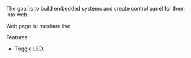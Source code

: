 The goal is to build embedded systems and create control panel for them into web.

Web page is: meshare.live

Features  
- Toggle LED.